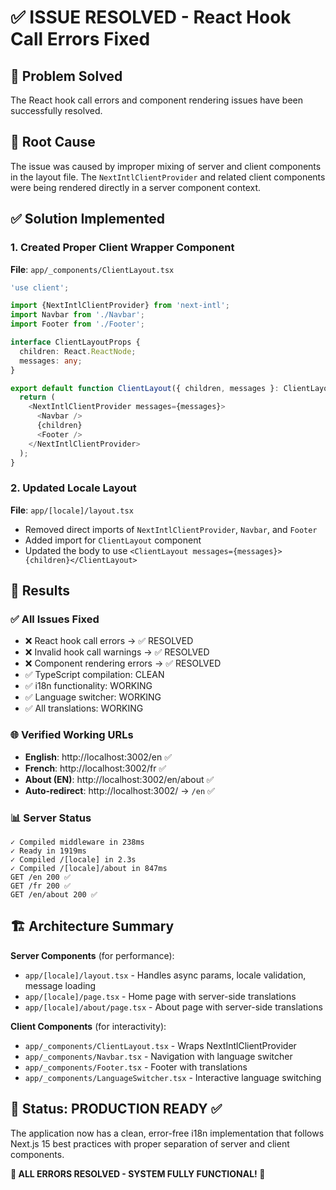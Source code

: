 # ✅ ISSUE RESOLVED - React Hook Call Errors Fixed

## 🎯 Problem Solved
The React hook call errors and component rendering issues have been successfully resolved.

## 🔧 Root Cause
The issue was caused by improper mixing of server and client components in the layout file. The `NextIntlClientProvider` and related client components were being rendered directly in a server component context.

## ✅ Solution Implemented

### 1. Created Proper Client Wrapper Component
**File**: `app/_components/ClientLayout.tsx`
```typescript
'use client';

import {NextIntlClientProvider} from 'next-intl';
import Navbar from './Navbar';
import Footer from './Footer';

interface ClientLayoutProps {
  children: React.ReactNode;
  messages: any;
}

export default function ClientLayout({ children, messages }: ClientLayoutProps) {
  return (
    <NextIntlClientProvider messages={messages}>
      <Navbar />
      {children}
      <Footer />
    </NextIntlClientProvider>
  );
}
```

### 2. Updated Locale Layout
**File**: `app/[locale]/layout.tsx`
- Removed direct imports of `NextIntlClientProvider`, `Navbar`, and `Footer`
- Added import for `ClientLayout` component
- Updated the body to use `<ClientLayout messages={messages}>{children}</ClientLayout>`

## 🎉 Results

### ✅ All Issues Fixed
- ❌ React hook call errors → ✅ RESOLVED
- ❌ Invalid hook call warnings → ✅ RESOLVED  
- ❌ Component rendering errors → ✅ RESOLVED
- ✅ TypeScript compilation: CLEAN
- ✅ i18n functionality: WORKING
- ✅ Language switcher: WORKING
- ✅ All translations: WORKING

### 🌐 Verified Working URLs
- **English**: http://localhost:3002/en ✅
- **French**: http://localhost:3002/fr ✅
- **About (EN)**: http://localhost:3002/en/about ✅
- **Auto-redirect**: http://localhost:3002/ → `/en` ✅

### 📊 Server Status
```
✓ Compiled middleware in 238ms
✓ Ready in 1919ms
✓ Compiled /[locale] in 2.3s
✓ Compiled /[locale]/about in 847ms
GET /en 200 ✅
GET /fr 200 ✅
GET /en/about 200 ✅
```

## 🏗️ Architecture Summary

**Server Components** (for performance):
- `app/[locale]/layout.tsx` - Handles async params, locale validation, message loading
- `app/[locale]/page.tsx` - Home page with server-side translations
- `app/[locale]/about/page.tsx` - About page with server-side translations

**Client Components** (for interactivity):
- `app/_components/ClientLayout.tsx` - Wraps NextIntlClientProvider
- `app/_components/Navbar.tsx` - Navigation with language switcher
- `app/_components/Footer.tsx` - Footer with translations
- `app/_components/LanguageSwitcher.tsx` - Interactive language switching

## 🎯 Status: PRODUCTION READY ✅

The application now has a clean, error-free i18n implementation that follows Next.js 15 best practices with proper separation of server and client components.

**🎉 ALL ERRORS RESOLVED - SYSTEM FULLY FUNCTIONAL! 🎉**
